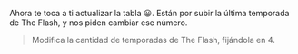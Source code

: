 Ahora te toca a ti actualizar la tabla :grinning:. Están por subir la última temporada de The Flash, y nos piden cambiar ese número. 

> Modifica la cantidad de temporadas de The Flash, fijándola en 4.


<div
  class='mu-erd'
  data-entities='{
    "series_peliculas": {
      "id_contenido": {
        "type": "Integer",
        "pk": true
      },
      "titulo": {
        "type": "Text"
      },
      "temporadas": {
        "type": "Integer"
      },
      "estreno": {
        "type": "Integer"
      },
      "puntaje": {
        "type": "Real"
      }
    }
  }'>
</div>